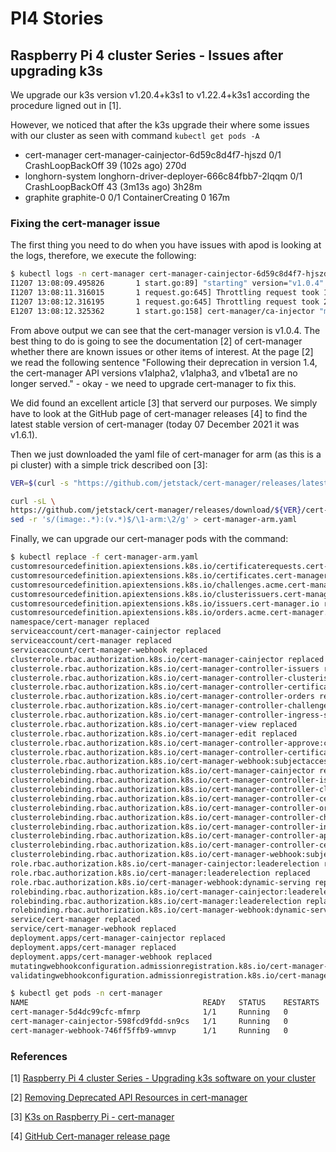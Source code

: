# PI4 Stories

## Raspberry Pi 4 cluster Series - Issues after upgrading k3s

We upgrade our k3s version v1.20.4+k3s1 to v1.22.4+k3s1 according the procedure ligned out in [1].

However, we noticed that after the k3s upgrade their where some issues with our cluster as seen with command `kubectl get pods -A`

* cert-manager      cert-manager-cainjector-6d59c8d4f7-hjszd                          0/1     CrashLoopBackOff    39 (102s ago)   270d
* longhorn-system   longhorn-driver-deployer-666c84fbb7-2lqqm                         0/1     CrashLoopBackOff    43 (3m13s ago)   3h28m
* graphite          graphite-0                                                        0/1     ContainerCreating   0                167m

### Fixing the cert-manager issue

The first thing you need to do when you have issues with apod is looking at the logs, therefore, we execute the following:

```bash
$ kubectl logs -n cert-manager cert-manager-cainjector-6d59c8d4f7-hjszd
I1207 13:08:09.495826       1 start.go:89] "starting" version="v1.0.4" revision="4d870e49b43960fad974487a262395e65da1373e"
I1207 13:08:11.316015       1 request.go:645] Throttling request took 1.036581941s, request: GET:https://10.43.0.1:443/apis/admissionregistration.k8s.io/v1?timeout=32s
I1207 13:08:12.316195       1 request.go:645] Throttling request took 2.035257813s, request: GET:https://10.43.0.1:443/apis/node.k8s.io/v1beta1?timeout=32s
E1207 13:08:12.325362       1 start.go:158] cert-manager/ca-injector "msg"="error registering core-only controllers" "error"="no matches for kind \"MutatingWebhookConfiguration\" in version \"admissionregistration.k8s.io/v1beta1\""
```

From above output we can see that the cert-manager version is v1.0.4. The best thing to do is going to see the documentation [2] of cert-manager whether there are known issues or other items of interest. At the page [2] we read the following sentence "Following their deprecation in version 1.4, the cert-manager API versions v1alpha2, v1alpha3, and v1beta1 are no longer served." - okay - we need to upgrade cert-manager to fix this.

We did found an excellent article [3] that serverd our purposes. We simply have to look at the GitHub page of cert-manager releases [4] to find the latest stable version of cert-manager (today 07 December 2021 it was v1.6.1).

Then we just downloaded the yaml file of cert-manager for arm (as this is a pi cluster) with a simple trick described oon [3]:

```bash
VER=$(curl -s "https://github.com/jetstack/cert-manager/releases/latest" | cut -d\" -f2 | awk -F '/' '{print $NF}')

curl -sL \
https://github.com/jetstack/cert-manager/releases/download/${VER}/cert-manager.yaml |\
sed -r 's/(image:.*):(v.*)$/\1-arm:\2/g' > cert-manager-arm.yaml
```

Finally, we can upgrade our cert-manager pods with the command:

```bash
$ kubectl replace -f cert-manager-arm.yaml
customresourcedefinition.apiextensions.k8s.io/certificaterequests.cert-manager.io replaced
customresourcedefinition.apiextensions.k8s.io/certificates.cert-manager.io replaced
customresourcedefinition.apiextensions.k8s.io/challenges.acme.cert-manager.io replaced
customresourcedefinition.apiextensions.k8s.io/clusterissuers.cert-manager.io replaced
customresourcedefinition.apiextensions.k8s.io/issuers.cert-manager.io replaced
customresourcedefinition.apiextensions.k8s.io/orders.acme.cert-manager.io replaced
namespace/cert-manager replaced
serviceaccount/cert-manager-cainjector replaced
serviceaccount/cert-manager replaced
serviceaccount/cert-manager-webhook replaced
clusterrole.rbac.authorization.k8s.io/cert-manager-cainjector replaced
clusterrole.rbac.authorization.k8s.io/cert-manager-controller-issuers replaced
clusterrole.rbac.authorization.k8s.io/cert-manager-controller-clusterissuers replaced
clusterrole.rbac.authorization.k8s.io/cert-manager-controller-certificates replaced
clusterrole.rbac.authorization.k8s.io/cert-manager-controller-orders replaced
clusterrole.rbac.authorization.k8s.io/cert-manager-controller-challenges replaced
clusterrole.rbac.authorization.k8s.io/cert-manager-controller-ingress-shim replaced
clusterrole.rbac.authorization.k8s.io/cert-manager-view replaced
clusterrole.rbac.authorization.k8s.io/cert-manager-edit replaced
clusterrole.rbac.authorization.k8s.io/cert-manager-controller-approve:cert-manager-io replaced
clusterrole.rbac.authorization.k8s.io/cert-manager-controller-certificatesigningrequests replaced
clusterrole.rbac.authorization.k8s.io/cert-manager-webhook:subjectaccessreviews replaced
clusterrolebinding.rbac.authorization.k8s.io/cert-manager-cainjector replaced
clusterrolebinding.rbac.authorization.k8s.io/cert-manager-controller-issuers replaced
clusterrolebinding.rbac.authorization.k8s.io/cert-manager-controller-clusterissuers replaced
clusterrolebinding.rbac.authorization.k8s.io/cert-manager-controller-certificates replaced
clusterrolebinding.rbac.authorization.k8s.io/cert-manager-controller-orders replaced
clusterrolebinding.rbac.authorization.k8s.io/cert-manager-controller-challenges replaced
clusterrolebinding.rbac.authorization.k8s.io/cert-manager-controller-ingress-shim replaced
clusterrolebinding.rbac.authorization.k8s.io/cert-manager-controller-approve:cert-manager-io replaced
clusterrolebinding.rbac.authorization.k8s.io/cert-manager-controller-certificatesigningrequests replaced
clusterrolebinding.rbac.authorization.k8s.io/cert-manager-webhook:subjectaccessreviews replaced
role.rbac.authorization.k8s.io/cert-manager-cainjector:leaderelection replaced
role.rbac.authorization.k8s.io/cert-manager:leaderelection replaced
role.rbac.authorization.k8s.io/cert-manager-webhook:dynamic-serving replaced
rolebinding.rbac.authorization.k8s.io/cert-manager-cainjector:leaderelection replaced
rolebinding.rbac.authorization.k8s.io/cert-manager:leaderelection replaced
rolebinding.rbac.authorization.k8s.io/cert-manager-webhook:dynamic-serving replaced
service/cert-manager replaced
service/cert-manager-webhook replaced
deployment.apps/cert-manager-cainjector replaced
deployment.apps/cert-manager replaced
deployment.apps/cert-manager-webhook replaced
mutatingwebhookconfiguration.admissionregistration.k8s.io/cert-manager-webhook replaced
validatingwebhookconfiguration.admissionregistration.k8s.io/cert-manager-webhook replaced

$ kubectl get pods -n cert-manager
NAME                                       READY   STATUS    RESTARTS   AGE
cert-manager-5d4dc99cfc-mfmrp              1/1     Running   0          161m
cert-manager-cainjector-598fcd9fdd-sn9cs   1/1     Running   0          161m
cert-manager-webhook-746ff5ffb9-wmnvp      1/1     Running   0          161m
```

### References

[1] [Raspberry Pi 4 cluster Series - Upgrading k3s software on your cluster](https://gdha.github.io/pi-stories/pi-stories6/)

[2] [Removing Deprecated API Resources in cert-manager](https://cert-manager.io/docs/installation/upgrading/remove-deprecated-apis/)

[3] [K3s on Raspberry Pi - cert-manager](https://bryanbende.com/development/2021/07/01/k3s-raspberry-pi-cert-manager)

[4] [GitHub Cert-manager release page](https://github.com/jetstack/cert-manager/releases)
